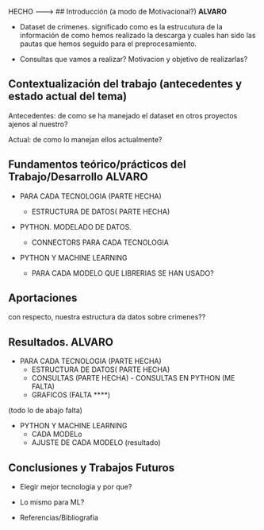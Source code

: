 
HECHO ---> ## Introducción (a modo de Motivacional?) **ALVARO**

- Dataset de crimenes. significado como es la estrucutura de la información de como hemos realizado la descarga y cuales han sido las pautas que hemos seguido para el preprocesamiento.

- Consultas que vamos a realizar? Motivacion y objetivo de realizarlas?

## Contextualización del trabajo (antecedentes y estado actual del tema) 

Antecedentes: de como se ha manejado el dataset en otros proyectos ajenos al nuestro?

Actual: de como lo manejan ellos actualmente?

## Fundamentos teórico/prácticos del Trabajo/Desarrollo **ALVARO**

* PARA CADA TECNOLOGIA (PARTE HECHA)
  * ESTRUCTURA DE DATOS( PARTE HECHA)

* PYTHON. MODELADO DE DATOS.
  * CONNECTORS PARA CADA TECNOLOGIA

* PYTHON Y MACHINE LEARNING
  * PARA CADA MODELO QUE LIBRERIAS SE HAN USADO?
  



## Aportaciones 


con respecto, nuestra estructura da datos sobre crimenes??

## Resultados. **ALVARO**

* PARA CADA TECNOLOGIA (PARTE HECHA)
  * ESTRUCTURA DE DATOS( PARTE HECHA)
  * CONSULTAS (PARTE HECHA) - CONSULTAS EN PYTHON (ME FALTA)
  * GRAFICOS (FALTA ****)

(todo lo de abajo falta)
* PYTHON Y MACHINE LEARNING
  * CADA MODELo
  * AJUSTE DE CADA MODELO (resultado)


## Conclusiones y Trabajos Futuros 

- Elegir mejor tecnologia y por que?
- Lo mismo para ML?

- Referencias/Bibliografía
